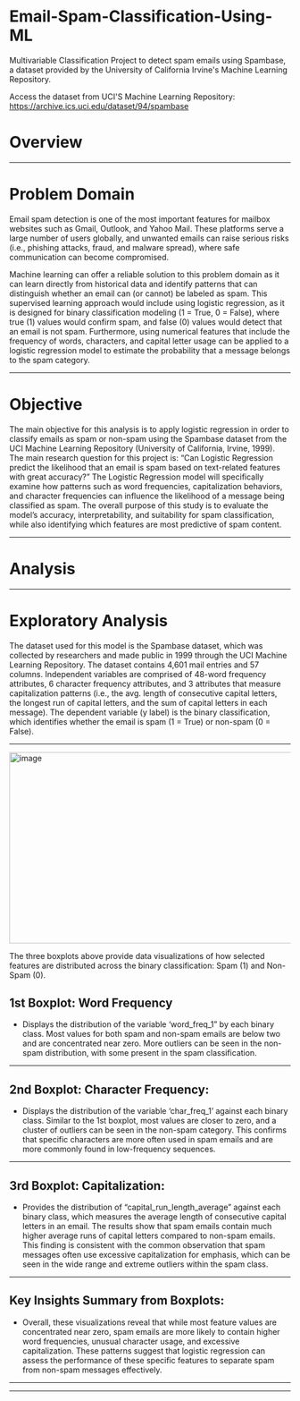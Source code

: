 # Email-Spam-Classification-Using-ML
Multivariable Classification Project to detect spam emails using Spambase, a dataset provided by the University of California Irvine's Machine Learning Repository. 


Access the dataset from UCI'S Machine Learning Repository: https://archive.ics.uci.edu/dataset/94/spambase

# Overview 
---------------------------------------------------------------------------------------

# Problem Domain
Email spam detection is one of the most important features for mailbox websites such as Gmail, Outlook, and Yahoo Mail. These platforms serve a large number of users globally, and unwanted emails can raise serious risks (i.e., phishing attacks, fraud, and malware spread), where safe communication can become compromised. 

Machine learning can offer a reliable solution to this problem domain as it can learn directly from historical data and identify patterns that can distinguish whether an email can (or cannot) be labeled as spam. This supervised learning approach would include using logistic regression, as it is designed for binary classification modeling (1 = True, 0 = False), where true (1) values would confirm spam, and false (0) values would detect that an email is not spam. Furthermore, using numerical features that include the frequency of words, characters, and capital letter usage can be applied to a logistic regression model to estimate the probability that a message belongs to the spam category. 

---------------------------------------------------------------------------------------

# Objective
The main objective for this analysis is to apply logistic regression in order to classify emails as spam or non-spam using the Spambase dataset from the UCI Machine Learning Repository (University of California, Irvine, 1999). The main research question for this project is: “Can Logistic Regression predict the likelihood that an email is spam based on text-related features with great accuracy?” The Logistic Regression model will specifically examine how patterns such as word frequencies, capitalization behaviors, and character frequencies can influence the likelihood of a message being classified as spam. The overall purpose of this study is to evaluate the model’s accuracy, interpretability, and suitability for spam classification, while also identifying which features are most predictive of spam content. 

---------------------------------------------------------------------------------------

# Analysis

---------------------------------------------------------------------------------------

# Exploratory Analysis

The dataset used for this model is the Spambase dataset, which was collected by researchers and made public in 1999 through the UCI Machine Learning Repository. The dataset contains 4,601 mail entries and 57 columns. Independent variables are comprised of 48-word frequency attributes, 6 character frequency attributes, and 3 attributes that measure capitalization patterns (i.e., the avg. length of consecutive capital letters, the longest run of capital letters, and the sum of capital letters in each message). The dependent variable (y label) is the binary classification, which identifies whether the email is spam (1 = True) or non-spam (0 = False). 

---------------------------------------------------------------------------------------

<img width="950" height="342" alt="image" src="https://github.com/user-attachments/assets/6ccd1001-f50a-4d1c-83b0-4b4af4ab627c" />

The three boxplots above provide data visualizations of how selected features are distributed across the binary classification: Spam (1) and Non-Spam (0). 

## **1st Boxplot: Word Frequency**
- Displays the distribution of the variable ‘word_freq_1” by each binary class. Most values for both spam and non-spam emails are below two and are concentrated near zero. More outliers can be seen in the non-spam distribution, with some present in the spam classification. 
---------------------------------------------------------------------------------------

## **2nd Boxplot: Character Frequency:**
- Displays the distribution of the variable ‘char_freq_1’ against each binary class. Similar to the 1st boxplot, most values are closer to zero, and a cluster of outliers can be seen in the non-spam category. This confirms that specific characters are more often used in spam emails and are more commonly found in low-frequency sequences. 

---------------------------------------------------------------------------------------

## **3rd Boxplot: Capitalization:**
- Provides the distribution of  “capital_run_length_average” against each binary class, which measures the average length of consecutive capital letters in an email. The results show that spam emails contain much higher average runs of capital letters compared to non-spam emails. This finding is consistent with the common observation that spam messages often use excessive capitalization for emphasis, which can be seen in the wide range and extreme outliers within the spam class. 

---------------------------------------------------------------------------------------

## **Key Insights Summary from Boxplots:**
- Overall, these visualizations reveal that while most feature values are concentrated near zero, spam emails are more likely to contain higher word frequencies, unusual character usage, and excessive capitalization. These patterns suggest that logistic regression can assess the performance of these specific features to separate spam from non-spam messages effectively.

---------------------------------------------------------------------------------------





---------------------------------------------------------------------------------------


